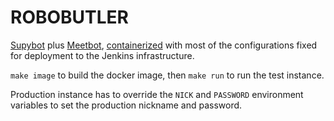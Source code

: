 ROBOBUTLER
==========

[Supybot](http://supybook.fealdia.org/devel/) plus [Meetbot](https://wiki.debian.org/MeetBot), [containerized](https://www.docker.io/) with most of the configurations fixed for deployment to the Jenkins infrastructure.

`make image` to build the docker image, then `make run` to run the test instance.

Production instance has to override the `NICK` and `PASSWORD` environment variables to set the production nickname and password.

